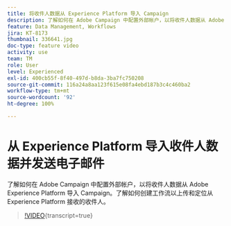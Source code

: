 ```yaml
---
title: 将收件人数据从 Experience Platform 导入 Campaign
description: 了解如何在 Adobe Campaign 中配置外部帐户，以将收件人数据从 Adobe Experience Platform 导入 Campaign。了解如何创建工作流以上传和定位从 Experience Platform 接收的收件人。
feature: Data Management, Workflows
jira: KT-8173
thumbnail: 336641.jpg
doc-type: feature video
activity: use
team: TM
role: User
level: Experienced
exl-id: 400cb55f-8f40-497d-b8da-3ba7fc750208
source-git-commit: 116a24a8aa123f615e08fa4ebd187b3c4c460ba2
workflow-type: tm+mt
source-wordcount: '92'
ht-degree: 100%

---
```


# 从 Experience Platform 导入收件人数据并发送电子邮件

了解如何在 Adobe Campaign 中配置外部帐户，以将收件人数据从 Adobe Experience Platform 导入 Campaign。了解如何创建工作流以上传和定位从 Experience Platform 接收的收件人。

>[!VIDEO](https://video.tv.adobe.com/v/3453487?quality=12&learn=on&captions=chi_hans){transcript=true}
